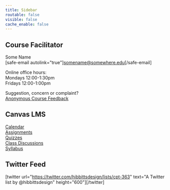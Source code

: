 ```yaml
---
title: Sidebar
routable: false
visible: false
cache_enable: false
---
```


## Course Facilitator
Some Name  
[safe-email autolink="true"]somename@somewhere.edu[/safe-email]  

Online office hours:  
Mondays 12:00-1:30pm  
Fridays 12:00-1:00pm  

Suggestion, concern or complaint?  
[Anonymous Course Feedback](#)

## Canvas LMS
[Calendar](https://canvas.sfu.ca/calendar)  
[Assignments](https://canvas.sfu.ca/courses/55288/assignments)  
[Quizzes](https://canvas.sfu.ca/courses/55288/quizzes)  
[Class Discussions](https://canvas.sfu.ca/courses/55288/discussion_topics)  
[Syllabus](https://canvas.sfu.ca/courses/55288/syllabus)   

## Twitter Feed
[twitter url="https://twitter.com/hibbittsdesign/lists/cpt-363" text="A Twitter list by @hibbittsdesign" height="600"][/twitter]
